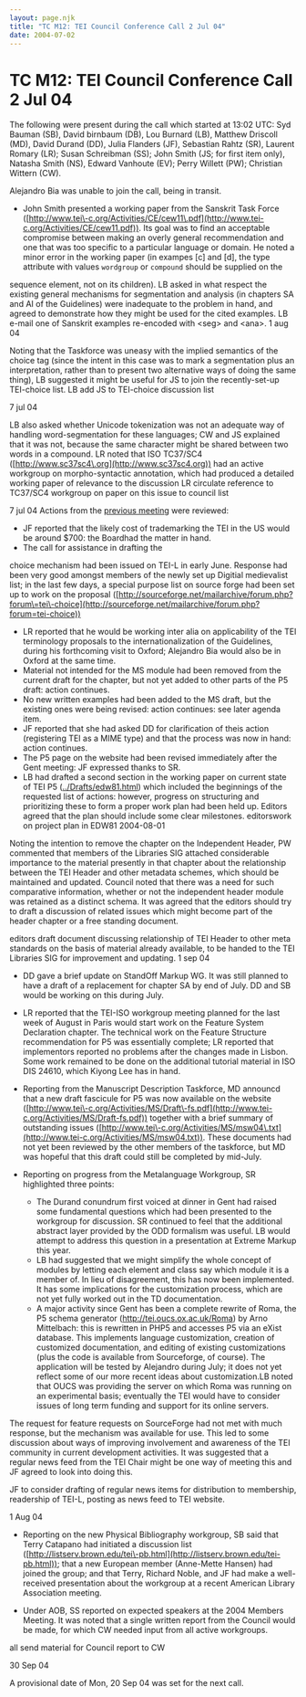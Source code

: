 ```yaml
---
layout: page.njk
title: "TC M12: TEI Council Conference Call 2 Jul 04"
date: 2004-07-02
---
```

# TC M12: TEI Council Conference Call 2 Jul 04



The following were present during the call which started at
 13:02 UTC: Syd Bauman (SB), David birnbaum (DB), Lou Burnard
 (LB), Matthew Driscoll (MD), David Durand (DD), Julia Flanders
 (JF), Sebastian Rahtz (SR), Laurent Romary (LR); Susan
 Schreibman (SS); John Smith (JS; for first item only), Natasha
 Smith (NS), Edward Vanhoute (EV); Perry Willett (PW);
 Christian Wittern (CW).
 


Alejandro Bia was unable to join the call, being in transit.


* John Smith presented a working paper from the Sanskrit Task
 Force ([http://www.tei\-c.org/Activities/CE/cew11\.pdf](http://www.tei-c.org/Activities/CE/cew11.pdf)). Its goal was to find
 an acceptable compromise between making an overly general
 recommendation and one that was too specific to a particular language
 or domain. He noted a minor error in the working paper (in exampes \[c]
 and \[d], the type attribute with values `wordgroup` or
 `compound` 
 should be supplied on the
 
 sequence element, not on its children). LB asked in what
 respect the existing general mechanisms for segmentation and analysis
 (in chapters SA and AI of the Guidelines) were inadequate to the
 problem in hand, and agreed to demonstrate how they might be used for
 the cited examples. 
 LB e\-mail one
 of Sanskrit examples re\-encoded with \<seg\> and \<ana\>.
 1 aug
 04
 
 Noting that the Taskforce was uneasy with the implied
 semantics of the choice tag (since the intent in this case was to mark
 a segmentation plus an interpretation, rather than to present two
 alternative ways of doing the same thing), LB suggested it might be
 useful for JS to join the recently\-set\-up TEI\-choice list. 
 LB add JS to TEI\-choice discussion list
 
 7 jul 04

 LB also asked whether Unicode tokenization was not an adequate way of
 handling word\-segmentation for these languages; CW and JS explained
 that it was not, because the same character might be shared between
 two words in a compound. LR noted that ISO TC37/SC4 ([http://www.sc37sc4\.org](http://www.sc37sc4.org)) had an active workgroup on
 morpho\-syntactic annotation, which had produced a detailed working
 paper of relevance to the discussion 
 LR circulate reference to TC37/SC4
 workgroup on paper on this issue to council list
 
 7 jul 04
Actions from the [previous meeting](/Activities/Council/Meetings/tcm10.xml) were reviewed: 
 
 + JF reported that the likely cost of trademarking the TEI in the US
 would be around $700: the Boardhad the matter in hand.
+ The call for assistance in drafting the
 
 choice mechanism had been issued on
 TEI\-L in early June. Response had been very good amongst
 members of the newly set up Digitial medievalist list; in
 the last few days, a
 special purpose list on source forge had been set up to work
 on the proposal ([http://sourceforge.net/mailarchive/forum.php?forum\=tei\-choice](http://sourceforge.net/mailarchive/forum.php?forum=tei-choice))
+ LR reported that he would be working inter alia on
 applicability of the TEI terminology proposals to the
 internationalization of the Guidelines, during his
 forthcoming visit to Oxford; Alejandro Bia would also be in Oxford at
 the same time.
+ Material not intended for the MS module had been
 removed from the current draft for the chapter, but not yet
 added to other parts of the P5 draft: action continues.
+ No new written examples had been added to the MS
 draft, but the existing ones were being revised: action
 continues: see later agenda item.
+ JF reported that she had asked DD for clarification of
 theis action (registering TEI as a MIME type) and that the
 process was now in hand: action continues.
+ The P5 page on the website had been revised 
 immediately after the Gent meeting: JF expressed thanks to SR.
+ LB had drafted a second section in the working paper
 on current state of TEI P5 ([../Drafts/edw81\.html](../Drafts/edw81.html)) which included the beginnings
 of the requested list of actions: however, progress on structuring
 and prioritizing these to form a proper work plan had been
 held up. Editors agreed that the plan should include some
 clear milestones. 
 editorswork on project plan in EDW81 
 2004\-08\-01


Noting the intention to remove the chapter on the Independent
 Header, PW commented that members of the Libraries SIG attached considerable
 importance to the material presently in that chapter about the
 relationship between the TEI Header and other metadata schemes, which
 should be maintained and updated. Council noted that there was a need
 for such comparative information, whether or not the independent
 header module was retained as a distinct schema. It was agreed that
 the editors should try to draft a discussion of related issues which might become
 part of
 the header chapter or a free standing document.
 
 editors 
 draft document discussing relationship of TEI Header to
 other meta standards on the basis of material already
 available, to be handed to the TEI Libraries SIG for
 improvement and updating. 
 1 sep 04




* DD gave a brief update on StandOff Markup WG.
 It was still planned to have a draft of a replacement for
 chapter SA by end of July. DD and SB would be working on this
 during July.

* LR reported that the TEI\-ISO workgroup meeting planned for
 the last week of August in Paris would start work on the
 Feature System Declaration chapter. The technical work on the
 Feature Structure recommendation for P5 was essentially
 complete; LR reported that implementors reported no problems
 after the changes made in Lisbon. Some work remained to be done on the additional
 tutorial material in ISO DIS 24610, which Kiyong Lee has in hand.

* Reporting from the Manuscript Description Taskforce, 
 MD announcd that a new draft fascicule for P5 was now
 available on the website ([http://www.tei\-c.org/Activities/MS/Draft\-fs.pdf](http://www.tei-c.org/Activities/MS/Draft-fs.pdf))
 together with a brief summary of outstanding issues ([http://www.tei\-c.org/Activities/MS/msw04\.txt](http://www.tei-c.org/Activities/MS/msw04.txt)). These
 documents had not yet been reviewed by the other members of
 the taskforce, but MD was hopeful that this draft could still
 be completed by mid\-July.

* Reporting on progress from the Metalanguage Workgroup, SR
 highlighted three points:
	+ The 
	 Durand conundrum first
	 voiced at dinner in Gent had raised some fundamental
	 questions which had been presented to the workgroup for
	 discussion. SR continued to feel
	 that the additional abstract layer provided by the ODD
	 formalism was useful. LB would attempt to address
	 this question in a presentation at Extreme Markup this
	 year.
	+ LB had suggested that we might simplify the whole concept of
	 modules by letting each element and class say which module it is a
	 member of. In lieu of disagreement, this has now been implemented. It
	 has some implications for the customization process, which are not
	 yet fully worked out in the TD documentation.
	+ A major activity since Gent has been a complete
	 rewrite of Roma, the P5 schema generator (<http://tei.oucs.ox.ac.uk/Roma>) by Arno Mittelbach: this is
	 rewritten in PHP5 and accesses P5 via an eXist database. This implements
	 language customization, creation of customized documentation, and editing of
	 existing customizations (plus the code is available from Sourceforge, of course).
	 The application will be tested by Alejandro during July; it does not
	 yet reflect some of our more recent ideas about customization.LB noted that OUCS was providing the server on which Roma
 was running on an experimental basis; eventually the TEI would
 have to consider issues of long term funding and support for its online servers.


The request for feature requests on SourceForge had not met with
 much response, but the mechanism was available for use. This led to
 some discussion about ways of improving involvement and awareness
 of the TEI community in current development activities. It was
 suggested that a regular news feed from the TEI Chair might be one way
 of meeting this and JF agreed to look into doing this.
 
 JF
 to consider drafting of regular news items for distribution to membership, readership
 of TEI\-L, posting as news feed to TEI website.
 
 1 Aug 04

* Reporting on the new Physical Bibliography workgroup, 
 SB said that Terry Catapano had initiated a discussion
 list ([http://listserv.brown.edu/tei\-pb.html](http://listserv.brown.edu/tei-pb.html));
 that a new European member (Anne\-Mette Hansen) had joined the
 group; and that Terry, Richard Noble, and JF had make a
 well\-received presentation about the workgroup at a recent
 American Library Association meeting.

* Under AOB,
 SS reported on expected speakers at the 2004 Members Meeting. It was noted that a
 single written report from the Council would be made, for which CW
 needed input from all active workgroups. 
 
 all
 send material for Council report to CW
 
 30 Sep 04



A provisional date of 
 Mon, 20 Sep
 04 was set for the next call.



